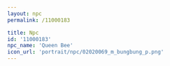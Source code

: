 ```yaml
---
layout: npc
permalink: /11000183

title: Npc
id: '11000183'
npc_name: 'Queen Bee'
icon_url: 'portrait/npc/02020069_m_bungbung_p.png'
---
```

